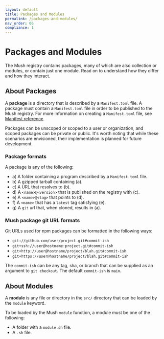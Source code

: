 ```yaml
---
layout: default
title: Packages and Modules
permalink: /packages-and-modules/
nav_order: 06
compliance: 1
---
```


# Packages and Modules

The Mush registry contains packages, many of which are also collection or modules, or contain just one module. 
Read on to understand how they differ and how they interact.

## About Packages

A **package** is a directory that is described by a `Manifest.toml` file. 
A package must contain a `Manifest.toml` file in order to be published to the Mush registry. 
For more information on creating a `Manifest.toml` file, see [Manifest reference](manifest).

Packages can be unscoped or scoped to a user or organization, and scoped packages can be private or public. 
It's worth noting that while these scenarios are envisioned, their implementation is planned for future development.

### Package formats

A package is any of the following:

* a) A folder containing a program described by a `Manifest.toml` file.
* b) A gzipped tarball containing (a).
* c) A URL that resolves to (b).
* d) A `<name>@<version>` that is published on the registry with (c).
* e) A `<name>@<tag>` that points to (d).
* f) A `<name>` that has a `latest` tag satisfying (e).
* g) A `git` url that, when cloned, results in (a).

### Mush package git URL formats

Git URLs used for npm packages can be formatted in the following ways:

- `git://github.com/user/project.git#commit-ish`
- `git+ssh://user@hostname:project.git#commit-ish`
- `git+http://user@hostname/project/blah.git#commit-ish`
- `git+https://user@hostname/project/blah.git#commit-ish`

The `commit-ish` can be any tag, sha, or branch that can be supplied as
an argument to `git checkout`. The default `commit-ish` is `main`.

## About Modules

A **module** is any file or directory in the `src/` directory that can be loaded by the `module` keyword.

To be loaded by the Mush `module` function, a module must be one of the following:

* A folder with a `module.sh` file.
* A `.sh` file.

